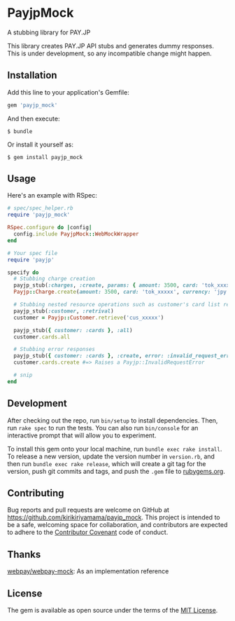 # PayjpMock

A stubbing library for PAY.JP

This library creates PAY.JP API stubs and generates dummy responses. This is under development, so any incompatible change might happen.

## Installation

Add this line to your application's Gemfile:

```ruby
gem 'payjp_mock'
```

And then execute:

    $ bundle

Or install it yourself as:

    $ gem install payjp_mock

## Usage

Here's an example with RSpec:

```ruby
# spec/spec_helper.rb
require 'payjp_mock'

RSpec.configure do |config|
  config.include PayjpMock::WebMockWrapper
end

# Your spec file
require 'payjp'

specify do
  # Stubbing charge creation
  payjp_stub(:charges, :create, params: { amount: 3500, card: 'tok_xxxxx', currency: 'jpy' })
  Payjp::Charge.create(amount: 3500, card: 'tok_xxxxx', currency: 'jpy')

  # Stubbing nested resource operations such as customer's card list retrival
  payjp_stub(:customer, :retrival)
  customer = Payjp::Customer.retrieve('cus_xxxxx')

  payjp_stub({ customer: :cards }, :all)
  customer.cards.all

  # Stubbing error responses
  payjp_stub({ customer: :cards }, :create, error: :invalid_request_error)
  customer.cards.create #=> Raises a Payjp::InvalidRequestError

  # snip
end
```

## Development

After checking out the repo, run `bin/setup` to install dependencies. Then, run `rake spec` to run the tests. You can also run `bin/console` for an interactive prompt that will allow you to experiment.

To install this gem onto your local machine, run `bundle exec rake install`. To release a new version, update the version number in `version.rb`, and then run `bundle exec rake release`, which will create a git tag for the version, push git commits and tags, and push the `.gem` file to [rubygems.org](https://rubygems.org).

## Contributing

Bug reports and pull requests are welcome on GitHub at https://github.com/kirikiriyamama/payjp_mock. This project is intended to be a safe, welcoming space for collaboration, and contributors are expected to adhere to the [Contributor Covenant](http://contributor-covenant.org) code of conduct.

## Thanks

[webpay/webpay-mock](https://github.com/webpay/webpay-mock): As an implementation reference

## License

The gem is available as open source under the terms of the [MIT License](http://opensource.org/licenses/MIT).

